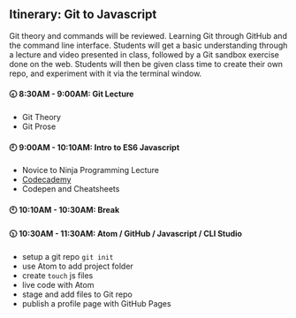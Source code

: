 ## Itinerary: Git to Javascript

Git theory and commands will be reviewed. Learning Git through GitHub and the command line interface.  Students will get a basic understanding through a lecture and video presented in class, followed by a Git sandbox exercise done on the web.  Students will then be given class time to create their own repo, and experiment with it via the terminal window.  


#### :clock830: 8:30AM - 9:00AM: Git Lecture

- Git Theory
- Git Prose

#### :clock9: 9:00AM - 10:10AM: Intro to ES6 Javascript

- Novice to Ninja Programming Lecture
- [Codecademy][1]
- Codepen and Cheatsheets

#### :clock10: 10:10AM - 10:30AM: Break

#### :clock1030: 10:30AM - 11:30AM: Atom / GitHub / Javascript / CLI Studio

- setup a git repo `git init`
- use Atom to add project folder
- create `touch` js files
- live code with Atom
- stage and add files to Git repo
- publish a profile page with GitHub Pages

[1]:	https://codepen.io/magfoto/pen/24b38c5a8248cc9f3373b7234a0e7f44?editors=0011